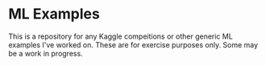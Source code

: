 # ML Examples

This is a repository for any Kaggle compeitions or other generic ML examples I've worked on. These are for exercise purposes only. Some may be a work in progress.
